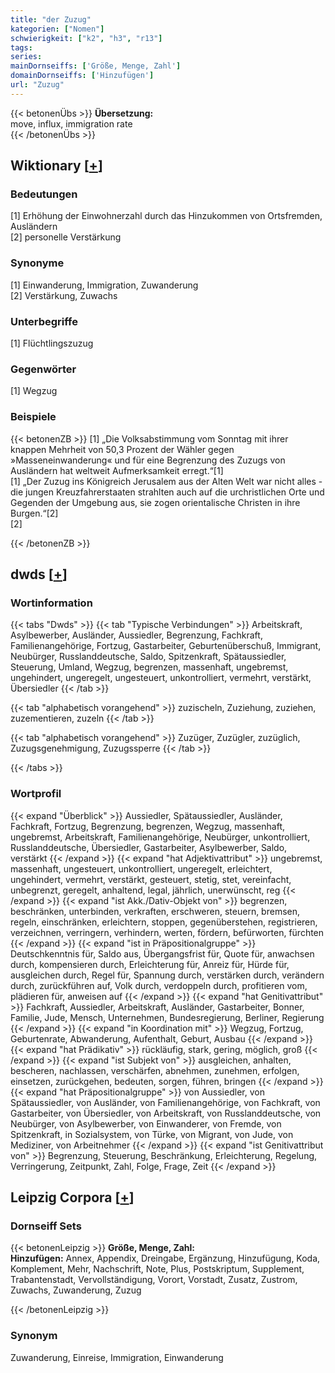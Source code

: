 ```yaml
---
title: "der Zuzug"
kategorien: ["Nomen"]
schwierigkeit: ["k2", "h3", "r13"]
tags:
series:
mainDornseiffs: ['Größe, Menge, Zahl']
domainDornseiffs: ['Hinzufügen']
url: "Zuzug"
---
```


{{< betonenÜbs >}}
**Übersetzung:**  
move, influx, immigration rate  
{{< /betonenÜbs >}}

## Wiktionary [[+](https://de.wiktionary.org/wiki/Zuzug)]

### Bedeutungen
[1] Erhöhung der Einwohnerzahl durch das Hinzukommen von Ortsfremden, Ausländern  
[2] personelle Verstärkung  

### Synonyme
[1] Einwanderung, Immigration, Zuwanderung  
[2] Verstärkung, Zuwachs  

### Unterbegriffe
[1] Flüchtlingszuzug  

### Gegenwörter
[1] Wegzug  

### Beispiele
{{< betonenZB >}}
[1] „Die Volksabstimmung vom Sonntag mit ihrer knappen Mehrheit von 50,3 Prozent der Wähler gegen »Masseneinwanderung« und für eine Begrenzung des Zuzugs von Ausländern hat weltweit Aufmerksamkeit erregt.“[1]  
[1] „Der Zuzug ins Königreich Jerusalem aus der Alten Welt war nicht alles - die jungen Kreuzfahrerstaaten strahlten auch auf die urchristlichen Orte und Gegenden der Umgebung aus, sie zogen orientalische Christen in ihre Burgen.“[2]  
[2]  

{{< /betonenZB >}}


## dwds [[+](https://www.dwds.de/wb/Zuzug)]

### Wortinformation
{{< tabs "Dwds" >}}
{{< tab "Typische Verbindungen" >}}
Arbeitskraft, Asylbewerber, Ausländer, Aussiedler, Begrenzung, Fachkraft, Familienangehörige, Fortzug, Gastarbeiter, Geburtenüberschuß, Immigrant, Neubürger, Russlanddeutsche, Saldo, Spitzenkraft, Spätaussiedler, Steuerung, Umland, Wegzug, begrenzen, massenhaft, ungebremst, ungehindert, ungeregelt, ungesteuert, unkontrolliert, vermehrt, verstärkt, Übersiedler
{{< /tab >}}

{{< tab "alphabetisch vorangehend" >}}
zuzischeln, Zuziehung, zuziehen, zuzementieren, zuzeln
{{< /tab >}}

{{< tab "alphabetisch vorangehend" >}}
Zuzüger, Zuzügler, zuzüglich, Zuzugsgenehmigung, Zuzugssperre
{{< /tab >}}

{{< /tabs >}}

### Wortprofil
{{< expand "Überblick" >}} Aussiedler, Spätaussiedler, Ausländer, Fachkraft, Fortzug, Begrenzung, begrenzen, Wegzug, massenhaft, ungebremst, Arbeitskraft, Familienangehörige, Neubürger, unkontrolliert, Russlanddeutsche, Übersiedler, Gastarbeiter, Asylbewerber, Saldo, verstärkt {{< /expand >}}
{{< expand "hat Adjektivattribut" >}} ungebremst, massenhaft, ungesteuert, unkontrolliert, ungeregelt, erleichtert, ungehindert, vermehrt, verstärkt, gesteuert, stetig, stet, vereinfacht, unbegrenzt, geregelt, anhaltend, legal, jährlich, unerwünscht, reg {{< /expand >}}
{{< expand "ist Akk./Dativ-Objekt von" >}} begrenzen, beschränken, unterbinden, verkraften, erschweren, steuern, bremsen, regeln, einschränken, erleichtern, stoppen, gegenüberstehen, registrieren, verzeichnen, verringern, verhindern, werten, fördern, befürworten, fürchten {{< /expand >}}
{{< expand "ist in Präpositionalgruppe" >}} Deutschkenntnis für, Saldo aus, Übergangsfrist für, Quote für, anwachsen durch, kompensieren durch, Erleichterung für, Anreiz für, Hürde für, ausgleichen durch, Regel für, Spannung durch, verstärken durch, verändern durch, zurückführen auf, Volk durch, verdoppeln durch, profitieren vom, plädieren für, anweisen auf {{< /expand >}}
{{< expand "hat Genitivattribut" >}} Fachkraft, Aussiedler, Arbeitskraft, Ausländer, Gastarbeiter, Bonner, Familie, Jude, Mensch, Unternehmen, Bundesregierung, Berliner, Regierung {{< /expand >}}
{{< expand "in Koordination mit" >}} Wegzug, Fortzug, Geburtenrate, Abwanderung, Aufenthalt, Geburt, Ausbau {{< /expand >}}
{{< expand "hat Prädikativ" >}} rückläufig, stark, gering, möglich, groß {{< /expand >}}
{{< expand "ist Subjekt von" >}} ausgleichen, anhalten, bescheren, nachlassen, verschärfen, abnehmen, zunehmen, erfolgen, einsetzen, zurückgehen, bedeuten, sorgen, führen, bringen {{< /expand >}}
{{< expand "hat Präpositionalgruppe" >}} von Aussiedler, von Spätaussiedler, von Ausländer, von Familienangehörige, von Fachkraft, von Gastarbeiter, von Übersiedler, von Arbeitskraft, von Russlanddeutsche, von Neubürger, von Asylbewerber, von Einwanderer, von Fremde, von Spitzenkraft, in Sozialsystem, von Türke, von Migrant, von Jude, von Mediziner, von Arbeitnehmer {{< /expand >}}
{{< expand "ist Genitivattribut von" >}} Begrenzung, Steuerung, Beschränkung, Erleichterung, Regelung, Verringerung, Zeitpunkt, Zahl, Folge, Frage, Zeit {{< /expand >}}

## Leipzig Corpora [[+](https://corpora.uni-leipzig.de/en/res?word=Zuzug&corpusId=deu_newscrawl-public_2018)]

### Dornseiff Sets
{{< betonenLeipzig >}}
**Größe, Menge, Zahl:**  
**Hinzufügen:** Annex, Appendix, Dreingabe, Ergänzung, Hinzufügung, Koda, Komplement, Mehr, Nachschrift, Note, Plus, Postskriptum, Supplement, Trabantenstadt, Vervollständigung, Vorort, Vorstadt, Zusatz, Zustrom, Zuwachs, Zuwanderung, Zuzug  

{{< /betonenLeipzig >}}

### Synonym
Zuwanderung, Einreise, Immigration, Einwanderung

